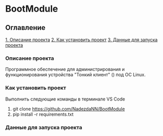 # BootModule

## Оглавление  
[1. Описание проекта](.README.md#Описание-проекта) 
[2. Как установить проект](.README.md#Как-установить-проект)
[3. Данные для запуска проекта](.README.md#Данные-для-запуска-проекта)

### Описание проекта    
Программное обеспечение для администрирования и функционирования устройства "Тонкий клиент" () под ОС Linux.

### Как установить проект
Выполнить следующие команды в терминале VS Code
1. git clone https://github.com/NadezdaNN/BootModule
2. pip install -r requirements.txt

### Данные для запуска проекта
